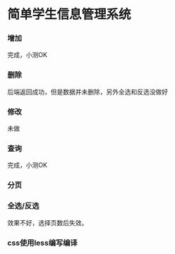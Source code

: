 # 简单学生信息管理系统
### 增加
完成，小测OK
### 删除
后端返回成功，但是数据并未删除，另外全选和反选没做好
### 修改
未做
### 查询
完成，小测OK
### 分页
### 全选/反选
效果不好，选择页数后失效。
### css使用less编写编译